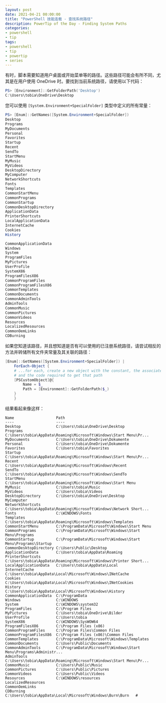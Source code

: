 ```yaml
---
layout: post
date: 2021-04-21 00:00:00
title: "PowerShell 技能连载 - 查找系统路径"
description: PowerTip of the Day - Finding System Paths
categories:
- powershell
- tip
tags:
- powershell
- tip
- powertip
- series
---
```

有时，脚本需要知道用户桌面或开始菜单等的路径。这些路径可能会有所不同，尤其是在用户使用 OneDrive 时。要找到当前系统路径，请使用以下代码：

```powershell
PS> [Environment]::GetFolderPath('Desktop')
C:\Users\tobia\OneDrive\Desktop
```

您可以使用 `[System.Environment+SpecialFolder]` 类型中定义的所有常量：

```powershell
PS> [Enum]::GetNames([System.Environment+SpecialFolder])
Desktop
Programs
MyDocuments
Personal
Favorites
Startup
Recent
SendTo
StartMenu
MyMusic
MyVideos
DesktopDirectory
MyComputer
NetworkShortcuts
Fonts
Templates
CommonStartMenu
CommonPrograms
CommonStartup
CommonDesktopDirectory
ApplicationData
PrinterShortcuts
LocalApplicationData
InternetCache
Cookies
History

CommonApplicationData
Windows
System
ProgramFiles
MyPictures
UserProfile
SystemX86
ProgramFilesX86
CommonProgramFiles
CommonProgramFilesX86
CommonTemplates
CommonDocuments
CommonAdminTools
AdminTools
CommonMusic
CommonPictures
CommonVideos
Resources
LocalizedResources
CommonOemLinks
CDBurning
```

如果您知道该路径，并且想知道是否有可以使用的已注册系统路径，请尝试相反的方法并转储所有文件夹常量及其关联的路径：

```powershell
[Enum]::GetNames([System.Environment+SpecialFolder]) |
    ForEach-Object {
    # ...for each, create a new object with the constant, the associated path
    # and the code required to get that path
    [PSCustomObject]@{
        Name = $_
        Path = [Environment]::GetFolderPath($_)
    }
    }
```

结果看起来像这样：

    Name                   Path
    ----                   ----
    Desktop                C:\Users\tobia\OneDrive\Desktop
    Programs               C:\Users\tobia\AppData\Roaming\Microsoft\Windows\Start Menu\Pr...
    MyDocuments            C:\Users\tobia\OneDrive\Dokumente
    Personal               C:\Users\tobia\OneDrive\Dokumente
    Favorites              C:\Users\tobia\Favorites
    Startup                C:\Users\tobia\AppData\Roaming\Microsoft\Windows\Start Menu\Pr...
    Recent                 C:\Users\tobia\AppData\Roaming\Microsoft\Windows\Recent
    SendTo                 C:\Users\tobia\AppData\Roaming\Microsoft\Windows\SendTo
    StartMenu              C:\Users\tobia\AppData\Roaming\Microsoft\Windows\Start Menu
    MyMusic                C:\Users\tobia\Music
    MyVideos               C:\Users\tobia\Videos
    DesktopDirectory       C:\Users\tobia\OneDrive\Desktop
    MyComputer
    NetworkShortcuts       C:\Users\tobia\AppData\Roaming\Microsoft\Windows\Network Short...
    Fonts                  C:\WINDOWS\Fonts
    Templates              C:\Users\tobia\AppData\Roaming\Microsoft\Windows\Templates
    CommonStartMenu        C:\ProgramData\Microsoft\Windows\Start Menu
    CommonPrograms         C:\ProgramData\Microsoft\Windows\Start Menu\Programs
    CommonStartup          C:\ProgramData\Microsoft\Windows\Start Menu\Programs\Startup
    CommonDesktopDirectory C:\Users\Public\Desktop
    ApplicationData        C:\Users\tobia\AppData\Roaming
    PrinterShortcuts       C:\Users\tobia\AppData\Roaming\Microsoft\Windows\Printer Short...
    LocalApplicationData   C:\Users\tobia\AppData\Local
    InternetCache          C:\Users\tobia\AppData\Local\Microsoft\Windows\INetCache
    Cookies                C:\Users\tobia\AppData\Local\Microsoft\Windows\INetCookies
    History                C:\Users\tobia\AppData\Local\Microsoft\Windows\History
    CommonApplicationData  C:\ProgramData
    Windows                C:\WINDOWS
    System                 C:\WINDOWS\system32
    ProgramFiles           C:\Program Files
    MyPictures             C:\Users\tobia\OneDrive\Bilder
    UserProfile            C:\Users\tobia
    SystemX86              C:\WINDOWS\SysWOW64
    ProgramFilesX86        C:\Program Files (x86)
    CommonProgramFiles     C:\Program Files\Common Files
    CommonProgramFilesX86  C:\Program Files (x86)\Common Files
    CommonTemplates        C:\ProgramData\Microsoft\Windows\Templates
    CommonDocuments        C:\Users\Public\Documents
    CommonAdminTools       C:\ProgramData\Microsoft\Windows\Start Menu\Programs\Administr...
    AdminTools             C:\Users\tobia\AppData\Roaming\Microsoft\Windows\Start Menu\Pr...
    CommonMusic            C:\Users\Public\Music
    CommonPictures         C:\Users\Public\Pictures
    CommonVideos           C:\Users\Public\Videos
    Resources              C:\WINDOWS\resources
    LocalizedResources
    CommonOemLinks
    CDBurning              C:\Users\tobia\AppData\Local\Microsoft\Windows\Burn\Burn   #

<!--本文国际来源：[Finding System Paths](https://community.idera.com/database-tools/powershell/powertips/b/tips/posts/finding-system-paths)-->
